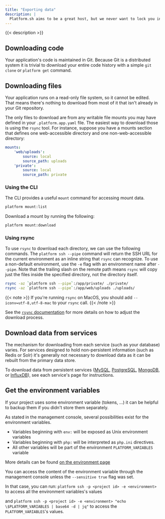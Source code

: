 ```yaml
---
title: "Exporting data"
description: |
  Platform.sh aims to be a great host, but we never want to lock you in to our service. Your code and your data belong to you, and you should always be able to download your site's data for local development, backup, or to "take your data elsewhere".
---
```


{{< description >}}

## Downloading code

Your application's code is maintained in Git.  Because Git is a distributed system it is trivial to download your entire code history with a simple `git clone` or `platform get` command.

## Downloading files

Your application runs on a read-only file system, so it cannot be edited.  That means there's nothing to download from most of it that isn't already in your Git repository.

The only files to download are from any writable file mounts you may have defined in your `.platform.app.yaml` file.  The easiest way to download those is using the `rsync` tool.  For instance, suppose you have a mounts section that defines one web-accessible directory and one non-web-accessible directory:

```yaml
mounts:
    'web/uploads':
        source: local
        source_path: uploads
    'private':
        source: local
        source_path: private
```
### Using the CLI

The CLI provides a useful `mount` command for accessing mount data.

```bash
platform mount:list
```

Download a mount by running the following:

```bash
platform mount:download
```

### Using rsync
To use `rsync` to download each directory, we can use the following commands. The `platform ssh --pipe` command will return the SSH URL for the current environment as an inline string that `rsync` can recognize. To use a non-default environment, use the `-e` flag with an environment name after `--pipe`. Note that the trailing slash on the remote path means `rsync` will copy just the files inside the specified directory, not the directory itself.

```bash
rsync -az `platform ssh --pipe`:/app/private/ ./private/
rsync -az `platform ssh --pipe`:/app/web/uploads ./uploads/
```


{{< note >}}
If you're running `rsync` on MacOS, you should add `--iconv=utf-8,utf-8-mac` to your `rsync` call.
{{< /note >}}

See the [`rsync` documentation](https://download.samba.org/pub/rsync/rsync.html) for more details on how to adjust the download process.

## Download data from services

The mechanism for downloading from each service (such as your database) varies.  For services designed to hold non-persistent information (such as Redis or Solr) it's generally not necessary to download data as it can be rebuilt from the primary data store.

To download data from persistent services ([MySQL](/configuration/services/mysql/_index.md), [PostgreSQL](/configuration/services/postgresql.md), [MongoDB](/configuration/services/mongodb.md), or [InfluxDB](/configuration/services/influxdb.md)), see each service's page for instructions.

## Get the environment variables

If your project uses some environment variable (tokens, ...) it can be helpful to backup them if you didn't store them separately.

As stated in the management console, several possibilities exist for the environment variables.

* Variables beginning with `env:` will be exposed as Unix environment variables
* Variables beginning with `php:` will be interpreted as `php.ini` directives.
* All other variables will be part of the environment `PLATFORM_VARIABLES` variable

More details can be found [on the environment page](https://docs.platform.sh/administration/web/configure-environment.html#variables)

You can access the content of the environment variable through the management console unless the `--sensitive true` flag was set.

In that case, you can run:
`platform ssh -p <project id> -e <environment>`
to access all the environment variables's values

and `platform ssh -p <project id> -e <environment> "echo \$PLATFORM_VARIABLES | base64 -d | jq"` to access the `PLATFORM_VARIABLES`'s values.

 
